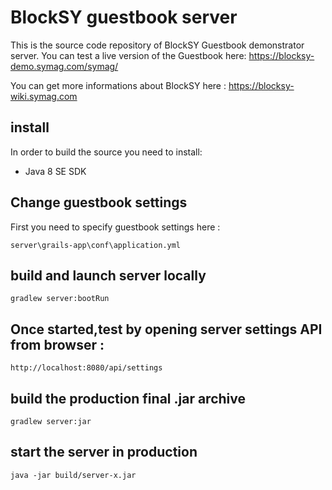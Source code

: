 # BlockSY guestbook server

This is the source code repository of BlockSY Guestbook demonstrator server.
You can test a live version of the Guestbook here: https://blocksy-demo.symag.com/symag/

You can get more informations about BlockSY here : https://blocksy-wiki.symag.com

## install

In order to build the source you need to install:
- Java 8 SE SDK

## Change guestbook settings
First you need to specify guestbook settings here :
```
server\grails-app\conf\application.yml
```

## build and launch server locally
```
gradlew server:bootRun
```

## Once started,test by opening server settings API from browser :
```
http://localhost:8080/api/settings
```

## build the production final .jar archive
```
gradlew server:jar
```

## start the server in production
```
java -jar build/server-x.jar
```
